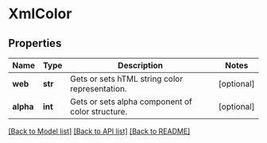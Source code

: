 # XmlColor

## Properties
Name | Type | Description | Notes
------------ | ------------- | ------------- | -------------
**web** | **str** | Gets or sets hTML string color representation. | [optional] 
**alpha** | **int** | Gets or sets alpha component of color structure. | [optional] 

[[Back to Model list]](../README.md#documentation-for-models) [[Back to API list]](../README.md#documentation-for-api-endpoints) [[Back to README]](../README.md)

